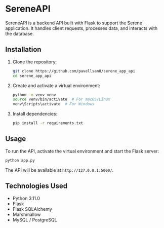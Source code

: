 # SereneAPI

SereneAPI is a backend API built with Flask to support the Serene application. It handles client requests, processes data, and interacts with the database.

## Installation
1. Clone the repository:
   ```bash
   git clone https://github.com/pavellsan8/serene_app_api
   cd serene_app_api
   ```
2. Create and activate a virtual environment:
   ```bash
   python -m venv venv
   source venv/bin/activate  # For macOS/Linux
   venv\Scripts\activate  # For Windows
   ```
3. Install dependencies:
   ```bash
   pip install -r requirements.txt
   ```

## Usage
To run the API, activate the virtual environment and start the Flask server:
```bash
python app.py
```
The API will be available at `http://127.0.0.1:5000/`.

## Technologies Used
- Python 3.11.0
- Flask
- Flask SQLAlchemy
- Marshmallow
- MySQL / PostgreSQL
